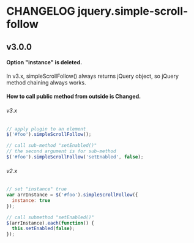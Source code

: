 # CHANGELOG jquery.simple-scroll-follow
## v3.0.0
#### Option "instance" is deleted.
In v3.x, simpleScrollFollow() always returns jQuery object, so jQuery method chaining always works.

#### How to call public method from outside is Changed.
###### v3.x
```javascript
// apply plugin to an element
$('#foo').simpleScrollFollow();

// call sub-method "setEnabled()"
// the second argument is for sub-method
$('#foo').simpleScrollFollow('setEnabled', false);
```

###### v2.x
```javascript
// set "instance" true
var arrInstance = $('#foo').simpleScrollFollow({
  instance: true
});

// call submethod "setEnabled()"
$(arrInstance).each(function() {
  this.setEnabled(false);
});
```